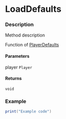 # LoadDefaults

### Description

Method description

Function of [PlayerDefaults](/classes/PlayerDefaults/)

#### Parameters

player `Player`

#### Returns

`void`

### Example

```lua
print("Example code")
```
